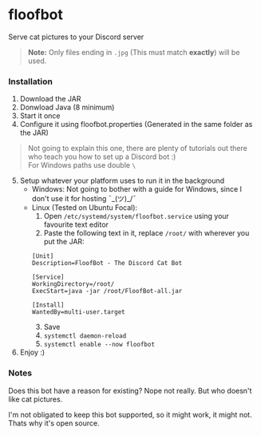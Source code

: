 # floofbot
Serve cat pictures to your Discord server

> **Note:** Only files ending in `.jpg` (This must match **exactly**) will be used.

### Installation
1. Download the JAR
2. Donwload Java (8 minimum)
3. Start it once
4. Configure it using floofbot.properties (Generated in the same folder as the JAR)
> Not going to explain this one, there are plenty of tutorials out there who teach you how to set up a Discord bot :)  
  For Windows paths use double `\`
5. Setup whatever your platform uses to run it in the background
   - Windows: Not going to bother with a guide for Windows, since I don't use it for hosting ¯\_(ツ)_/¯
   - Linux (Tested on Ubuntu Focal):
       1. Open ``/etc/systemd/system/floofbot.service`` using your favourite text editor
       2. Paste the following text in it, replace ``/root/`` with wherever you put the JAR:
       ```
       [Unit]
       Description=FloofBot - The Discord Cat Bot

       [Service]
       WorkingDirectory=/root/
       ExecStart=java -jar /root/FloofBot-all.jar

       [Install]
       WantedBy=multi-user.target
       ```
       3. Save
       4. ``systemctl daemon-reload``
       5. ``systemctl enable --now floofbot``
6. Enjoy :)

### Notes
Does this bot have a reason for existing? Nope not really. But who doesn't like cat pictures.

I'm not obligated to keep this bot supported, so it might work, it might not. Thats why it's open source.
